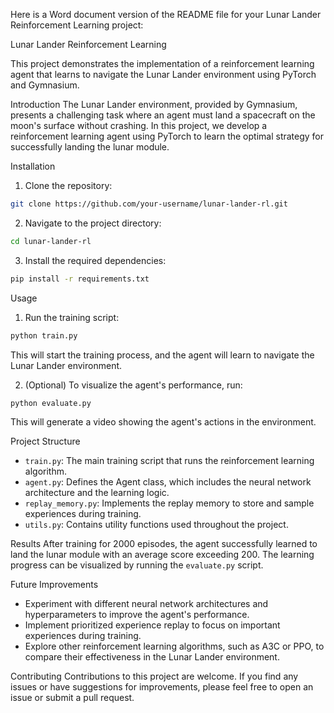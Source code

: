 Here is a Word document version of the README file for your Lunar Lander Reinforcement Learning project:

 Lunar Lander Reinforcement Learning

This project demonstrates the implementation of a reinforcement learning agent that learns to navigate the Lunar Lander environment using PyTorch and Gymnasium.

 Introduction
The Lunar Lander environment, provided by Gymnasium, presents a challenging task where an agent must land a spacecraft on the moon's surface without crashing. In this project, we develop a reinforcement learning agent using PyTorch to learn the optimal strategy for successfully landing the lunar module.

 Installation
1. Clone the repository:
```bash
git clone https://github.com/your-username/lunar-lander-rl.git
```
2. Navigate to the project directory:
```bash
cd lunar-lander-rl
```
3. Install the required dependencies:
```bash
pip install -r requirements.txt
```

 Usage
1. Run the training script:
```bash
python train.py
```
This will start the training process, and the agent will learn to navigate the Lunar Lander environment.

2. (Optional) To visualize the agent's performance, run:
```bash
python evaluate.py
```
This will generate a video showing the agent's actions in the environment.

 Project Structure
- `train.py`: The main training script that runs the reinforcement learning algorithm.
- `agent.py`: Defines the Agent class, which includes the neural network architecture and the learning logic.
- `replay_memory.py`: Implements the replay memory to store and sample experiences during training.
- `utils.py`: Contains utility functions used throughout the project.

 Results
After training for 2000 episodes, the agent successfully learned to land the lunar module with an average score exceeding 200. The learning progress can be visualized by running the `evaluate.py` script.

 Future Improvements
- Experiment with different neural network architectures and hyperparameters to improve the agent's performance.
- Implement prioritized experience replay to focus on important experiences during training.
- Explore other reinforcement learning algorithms, such as A3C or PPO, to compare their effectiveness in the Lunar Lander environment.

 Contributing
Contributions to this project are welcome. If you find any issues or have suggestions for improvements, please feel free to open an issue or submit a pull request.
